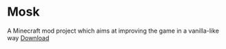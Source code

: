 # Mosk
A Minecraft mod project which aims at improving the game in a vanilla-like way
[Download](https://github.com/just-a-mango/mosk/actions)
